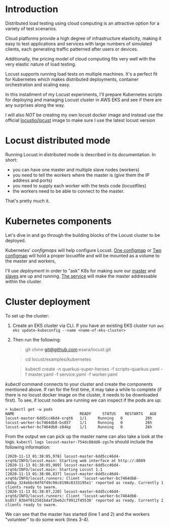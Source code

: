 # Introduction

Distributed load testing using cloud computing is an attractive option for a variety of test scenarios.

Cloud platforms provide a high degree of infrastructure elasticity, making it easy to test applications and services with large numbers of simulated clients, each generating traffic patterned after users or devices.

Additionally, the pricing model of cloud computing fits very well with the very elastic nature of load testing.

Locust supports running load tests on multiple machines. It's a perfect fit for Kubernetes which makes distributed deployments, container orchestration and scaling easy.

In this installment of my Locust experiments, I'll prepare Kubernetes scripts for deploying and managing Locust cluster in AWS EKS and see if there are any surprises along the way.

I will also *NOT* be creating my own locust docker image and instead use the official [locustio/locust](https://hub.docker.com/r/locustio/locust/) image to make sure I use the latest locust version

# Locust distributed mode

Running Locust in distributed mode is described in its documentation.
In short:
* you can have one master and multiple slave nodes (workers)
* you need to tell the workers where the master is (give them the IP address and ports)
* you need to supply each worker with the tests code (locustfiles)
* the workers need to be able to connect to the master.

That's pretty much it.

# Kubernetes components
Let's dive in and go through the building blocks of the Locust cluster to be deployed.

Kubernetes' *configmaps* will help configure Locust.
[One configmap](./scripts-quarkus.yaml) or [Two configmap](./scripts-carbon.yaml) will hold a proper locustfile and will be mounted as a volume to the master and workers,

I'll use *deployment* in order to "ask" K8s for making sure our [master](./master.yaml) and [slaves](./worker.yaml) are up and running.
[The service](./service.yaml) will make the master addressable within the cluster.

# Cluster deployment

To set up the cluster:

1) Create an EKS cluster via CLI. If you have an existing EKS cluster run `aws eks update-kubeconfig --name <name-of-eks-cluster>`

2) Then run the following:

    > git clone git@github.com:esara/locust.git
    
    > cd locust/examples/kubernetes
    
    > kubectl create -n quarkus-super-heroes -f scripts-quarkus.yaml -f master.yaml -f service.yaml -f worker.yaml

*kubectl* command connects to your cluster and create the components mentioned above.
If ran for the first time, it may take a while to complete (if there is no locust docker image on the cluster, it needs to be downloaded first).
To see, if locust nodes are running we can inspect if the pods are up:

    > kubectl get -w pods
    NAME                             READY     STATUS    RESTARTS   AGE
    locust-master-6dd5cc46d4-xrqt6   1/1     Running   0          26h
    locust-worker-bc7464db8-bs857    1/1     Running   0          26h
    locust-worker-bc7464db8-z84kp    1/1     Running   0          26h

From the output we can pick up the master name can also take a look at the logs.
`kubectl logs locust-master-754dc88dd8-zgs7m` should include the following information:

```
[2020-11-13 01:38:05,978] locust-master-6dd5cc46d4-xrqt6/INFO/locust.main: Starting web interface at http://:8089
[2020-11-13 01:38:05,989] locust-master-6dd5cc46d4-xrqt6/INFO/locust.main: Starting Locust 1.1
[2020-11-13 01:38:06,837] locust-master-6dd5cc46d4-xrqt6/INFO/locust.runners: Client 'locust-worker-bc7464db8-z84kp_324ebbc0df6f49c98c8198c8333195e1' reported as ready. Currently 1 clients ready to swarm.
[2020-11-13 01:38:07,220] locust-master-6dd5cc46d4-xrqt6/INFO/locust.runners: Client 'locust-worker-bc7464db8-bs857_03b4f012581b4af2be62cf9912f45538' reported as ready. Currently 2 clients ready to swarm.
```

We can see that the master has started (line 1 and 2) and the workers "volunteer" to do some work (lines 3-4).
